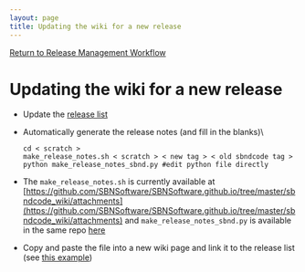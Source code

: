```yaml
---
layout: page
title: Updating the wiki for a new release
---
```


[Return to Release Management Workflow](https://sbnsoftware.github.io/sbndcode_wiki/Release_management_workflow.html)

Updating the wiki for a new release
==========================================================================================

-   Update the [release
    list](Releases/List_of_SBND_code_releases.html)

-   Automatically generate the release notes (and fill in the blanks)\

        cd < scratch >
        make_release_notes.sh < scratch > < new tag > < old sbndcode tag >
        python make_release_notes_sbnd.py #edit python file directly

-   The `make_release_notes.sh` is currently available at
    [https://github.com/SBNSoftware/SBNSoftware.github.io/tree/master/sbndcode_wiki/attachments](https://github.com/SBNSoftware/SBNSoftware.github.io/tree/master/sbndcode_wiki/attachments) and `make_release_notes_sbnd.py` is available in the same repo [here](https://github.com/SBNSoftware/SBNSoftware.github.io/blob/master/sbndcode_wiki/attachments/make_release_notes_sbnd.py)

-   Copy and paste the file into a new wiki page and link it to the
    release list (see [this
    example](https://sbnsoftware.github.io/sbndcode_wiki/Releases/ReleaseNotes092100.html))
